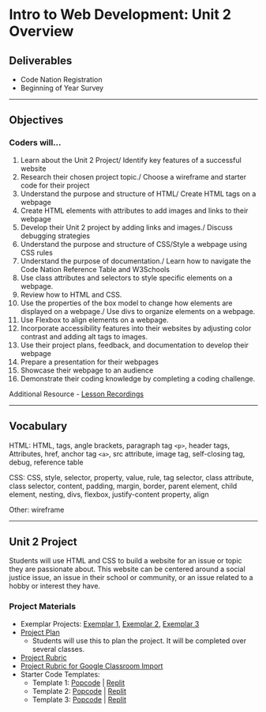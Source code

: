 # Intro to Web Development: Unit 2 Overview

## Deliverables

- Code Nation Registration
- Beginning of Year Survey

---

## Objectives

### Coders will…
1. Learn about the Unit 2 Project/ Identify key features of a successful website
2. Research their chosen project topic./ Choose a wireframe and starter code for their project
3. Understand the purpose and structure of HTML/ Create HTML tags on a webpage
4. Create HTML elements with attributes to add images and links to their webpage
5. Develop their Unit 2 project by adding links and images./ Discuss debugging strategies
6. Understand the purpose and structure of CSS/Style a webpage using CSS rules
7. Understand the purpose of documentation./ Learn how to navigate the Code Nation Reference Table and W3Schools 
8. Use class attributes and selectors to style specific elements on a webpage.
9. Review how to HTML and CSS.
10. Use the properties of the box model to change how elements are displayed on a webpage./ Use divs to organize elements on a webpage.
11. Use Flexbox to align elements on a webpage.
12. Incorporate accessibility features into their websites by adjusting color contrast and adding alt tags to images.
13. Use their project plans, feedback, and documentation to develop their webpage 
14. Prepare a presentation for their webpages
15. Showcase their webpage to an audience
16. Demonstrate their coding knowledge by completing a coding challenge. 


Additional Resource - [Lesson Recordings](https://drive.google.com/drive/folders/1tZV1qcoUWCdxxYGleYM9yXQKj7CuHOtS?usp=share_link)

---

## Vocabulary
HTML: HTML, tags, angle brackets, paragraph tag `<p>`, header tags, Attributes, href, anchor tag `<a>`, src attribute, image tag, self-closing tag, debug, reference table

CSS: CSS, style, selector, property, value, rule, tag selector, class attribute, class selector, content, padding, margin, border, parent element, child element, nesting, divs, flexbox, justify-content property, align

Other: wireframe 

---

## Unit 2 Project 
Students will use HTML and CSS to build a website for an issue or topic they are passionate about. This website can be centered around a social justice issue, an issue in their school or community, or an issue related to a hobby or interest they have. 

### Project Materials
- Exemplar Projects: [Exemplar 1](https://maxwilliams361.github.io/Example-Project/#reusable_bag), [Exemplar 2](https://maxwilliams361.github.io/Sample-Project-Start-Code-2), [Exemplar 3](https://maxwilliams361.github.io/Sample-Project-Starter-Code-3/) 
- [Project Plan](https://docs.google.com/document/d/1cSDs0EHsx54SG1ULf22ak3fNrQULPK-qMgrl8LSQbw8/edit#heading=h.mw7c7ymg9fig)
    - Students will use this to plan the project. It will be completed over several classes.
- [Project Rubric](https://docs.google.com/document/d/1BI1AHxRaHpaqDeyg3mjrd4KDMXjDrqC_r9okY1WQ0PA/edit#) 
- [Project Rubric for Google Classroom Import](https://docs.google.com/spreadsheets/d/1Pcm0Z6Y1go8Vho9UXGcDR6AuWs4c2Rg5BowuXycAYyo/edit#gid=241290541)
- Starter Code Templates:
    - Template 1: [Popcode](https://popcode.org/?snapshot=2fd6de0c-20d8-44b6-a306-8c10e62f3db6) | [Replit](https://replit.com/@maxwilliams361/Intro-Unit-2-Project-Starter-Code-1)
    - Template 2: [Popcode](https://popcode.org/?snapshot=38a132ee-3df7-4466-abec-5fcfe52dfd23) | [Replit](https://replit.com/@maxwilliams361/Intro-Unit-2-Starter-Code-2#index.html)
    - Template 3: [Popcode](https://popcode.org/?snapshot=65d34578-25f8-4cde-ab86-e07bb0802f86) | [Replit](https://replit.com/@maxwilliams361/Intro-Unit-2-Project-Starter-Code-3#index.html)

